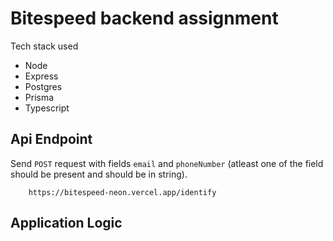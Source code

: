 # Bitespeed backend assignment
Tech stack used
 - Node
 - Express
 - Postgres
 - Prisma
 - Typescript


## Api Endpoint

Send `POST` request with fields `email` and `phoneNumber` (atleast one of the field should be present and should be in string).


```
    https://bitespeed-neon.vercel.app/identify
```


## Application Logic


